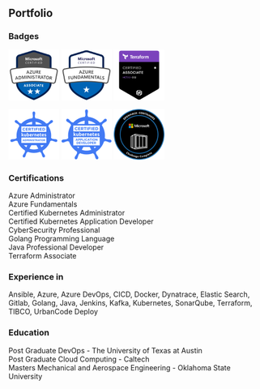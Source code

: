 ## Portfolio

### Badges
<img src="images/azure-administrator.png?raw=true" width="100" height="100"/> <img src="images/azure-fundamentals.png?raw=true" width="100" height="100"/> <img src="images/terraform.png?raw=true" width="100" height="100"/> 

<img src="images/cka.png?raw=true" width="100" height="100"/>   <img src="images/ckad.png?raw=true" width="100" height="100"/> <img src="images/containers.png?raw=true" width="100" height="100"/>   

### Certifications

Azure Administrator<br>
Azure Fundamentals<br>
Certified Kubernetes Administrator<br>
Certified Kubernetes Application Developer<br>
CyberSecurity Professional<br>
Golang Programming Language<br>
Java Professional Developer<br>
Terraform Associate<br>

### Experience in
Ansible,
Azure, 
Azure DevOps, 
CICD, 
Docker, 
Dynatrace, 
Elastic Search,
Gitlab, 
Golang, 
Java, 
Jenkins, 
Kafka, 
Kubernetes,
SonarQube, 
Terraform, 
TIBCO, 
UrbanCode Deploy

### Education
Post Graduate DevOps - The University of Texas at Austin<br>
Post Graduate Cloud Computing - Caltech<br>
Masters Mechanical and Aerospace Engineering - Oklahoma State University<br>

